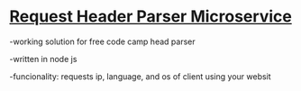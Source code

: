 # [Request Header Parser Microservice](https://www.freecodecamp.org/learn/apis-and-microservices/apis-and-microservices-projects/request-header-parser-microservice)
-working solution for free code camp head parser

-written in node js

-funcionality:
requests ip, language, and os of client using your websit
